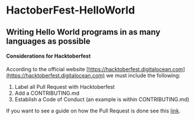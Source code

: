 # HactoberFest-HelloWorld
## Writing Hello World programs in as many languages as possible

#### Considerations for Hacktoberfest

According to the official website [https://hacktoberfest.digitalocean.com](https://hacktoberfest.digitalocean.com) we must include the following:

1. Label all Pull Request with Hacktoberfest
2. Add a CONTRIBUTING.md
3. Establish a Code of Conduct (an example is within CONTRIBUTING.md)

If you want to see a guide on how the Pull Request is done see this [link](https://www.digitalocean.com/community/tutorials/how-to-create-a-pull-request-on-github).
